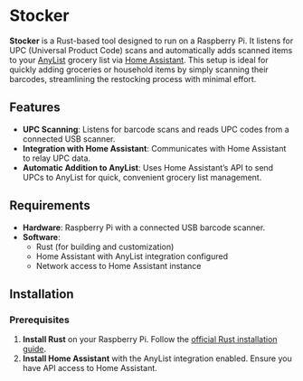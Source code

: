 # Stocker

**Stocker** is a Rust-based tool designed to run on a Raspberry Pi. It listens for UPC (Universal Product Code) scans and automatically adds scanned items to your [AnyList](https://www.anylist.com/) grocery list via [Home Assistant](https://www.home-assistant.io/). This setup is ideal for quickly adding groceries or household items by simply scanning their barcodes, streamlining the restocking process with minimal effort.

## Features
- **UPC Scanning**: Listens for barcode scans and reads UPC codes from a connected USB scanner.
- **Integration with Home Assistant**: Communicates with Home Assistant to relay UPC data.
- **Automatic Addition to AnyList**: Uses Home Assistant’s API to send UPCs to AnyList for quick, convenient grocery list management.

## Requirements
- **Hardware**: Raspberry Pi with a connected USB barcode scanner.
- **Software**:
  - Rust (for building and customization)
  - Home Assistant with AnyList integration configured
  - Network access to Home Assistant instance

## Installation

### Prerequisites
1. **Install Rust** on your Raspberry Pi. Follow the [official Rust installation guide](https://www.rust-lang.org/learn/get-started).
2. **Install Home Assistant** with the AnyList integration enabled. Ensure you have API access to Home Assistant.
